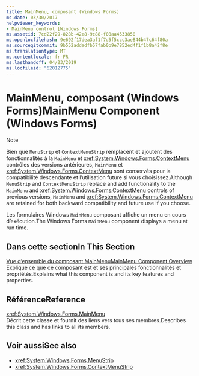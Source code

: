 ```yaml
---
title: MainMenu, composant (Windows Forms)
ms.date: 03/30/2017
helpviewer_keywords:
- MainMenu control [Windows Forms]
ms.assetid: 7cd22f29-828b-42e8-9c88-f08aa4533850
ms.openlocfilehash: 9e692f17dea3af1f7d5f5ccc3ae844b47c64f80a
ms.sourcegitcommit: 9b552addadfb57fab0b9e7852ed4f1f1b8a42f8e
ms.translationtype: MT
ms.contentlocale: fr-FR
ms.lasthandoff: 04/23/2019
ms.locfileid: "62012775"
---
```

# <a name="mainmenu-component-windows-forms"></a><span data-ttu-id="6ebcb-102">MainMenu, composant (Windows Forms)</span><span class="sxs-lookup"><span data-stu-id="6ebcb-102">MainMenu Component (Windows Forms)</span></span>
> [!NOTE]
>  <span data-ttu-id="6ebcb-103">Bien que `MenuStrip` et `ContextMenuStrip` remplacent et ajoutent des fonctionnalités à la `MainMenu` et <xref:System.Windows.Forms.ContextMenu> contrôles des versions antérieures, `MainMenu` et <xref:System.Windows.Forms.ContextMenu> sont conservés pour la compatibilité descendante et l’utilisation future si vous choisissez.</span><span class="sxs-lookup"><span data-stu-id="6ebcb-103">Although `MenuStrip` and `ContextMenuStrip` replace and add functionality to the `MainMenu` and <xref:System.Windows.Forms.ContextMenu> controls of previous versions, `MainMenu` and <xref:System.Windows.Forms.ContextMenu> are retained for both backward compatibility and future use if you choose.</span></span>  
  
 <span data-ttu-id="6ebcb-104">Les formulaires Windows `MainMenu` composant affiche un menu en cours d’exécution.</span><span class="sxs-lookup"><span data-stu-id="6ebcb-104">The Windows Forms `MainMenu` component displays a menu at run time.</span></span>  
  
## <a name="in-this-section"></a><span data-ttu-id="6ebcb-105">Dans cette section</span><span class="sxs-lookup"><span data-stu-id="6ebcb-105">In This Section</span></span>  
 [<span data-ttu-id="6ebcb-106">Vue d’ensemble du composant MainMenu</span><span class="sxs-lookup"><span data-stu-id="6ebcb-106">MainMenu Component Overview</span></span>](mainmenu-component-overview-windows-forms.md)  
 <span data-ttu-id="6ebcb-107">Explique ce que ce composant est et ses principales fonctionnalités et propriétés.</span><span class="sxs-lookup"><span data-stu-id="6ebcb-107">Explains what this component is and its key features and properties.</span></span>  
  
## <a name="reference"></a><span data-ttu-id="6ebcb-108">Référence</span><span class="sxs-lookup"><span data-stu-id="6ebcb-108">Reference</span></span>  
 <xref:System.Windows.Forms.MainMenu>  
 <span data-ttu-id="6ebcb-109">Décrit cette classe et fournit des liens vers tous ses membres.</span><span class="sxs-lookup"><span data-stu-id="6ebcb-109">Describes this class and has links to all its members.</span></span>  
  
## <a name="see-also"></a><span data-ttu-id="6ebcb-110">Voir aussi</span><span class="sxs-lookup"><span data-stu-id="6ebcb-110">See also</span></span>

- <xref:System.Windows.Forms.MenuStrip>
- <xref:System.Windows.Forms.ContextMenuStrip>
